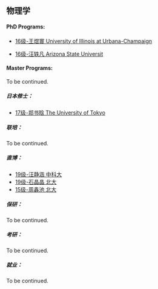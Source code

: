 ## 物理学

#### PhD Programs:

- [16级-王煜寰 University of Illinois at Urbana-Champaign](grad-application/physics/physics/[US]-16-wangyuhuan.md)

- [16级-汪轶凡 Arizona State Universit](grad-application/physics/physics/[US]-16-wangyifan.md)

#### Master Programs:

To be continued.

##### 日本修士：

- [17级-郑书晗 The University of Tokyo](grad-application/physics/physics/[JP]-17-zhengshuhan.md)

##### 联培：

To be continued.

##### 直博：

  - [19级-汪静涵 中科大](grad-application\physics\physics\[CN]-19-wangjinghan.md)
  - [19级-石晶晶 北大](grad-application/physics/physics/[CN]-19-shijingjing.md)
  - [15级-周鑫池 北大](grad-application/physics/physics/[CN]-15-zhouxinchi.md)

##### 保研：

To be continued.

##### 考研：

To be continued.

##### 就业：

To be continued.
